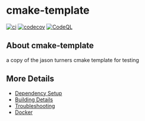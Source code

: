 # cmake-template

[![ci](https://github.com/enetheru/cmake-template/actions/workflows/ci.yml/badge.svg)](https://github.com/enetheru/cmake-template/actions/workflows/ci.yml)
[![codecov](https://codecov.io/gh/enetheru/cmake-template/branch/main/graph/badge.svg)](https://codecov.io/gh/enetheru/cmake-template)
[![CodeQL](https://github.com/enetheru/cmake-template/actions/workflows/codeql-analysis.yml/badge.svg)](https://github.com/enetheru/cmake-template/actions/workflows/codeql-analysis.yml)

## About cmake-template
a copy of the jason turners cmake template for testing


## More Details

 * [Dependency Setup](README_dependencies.md)
 * [Building Details](README_building.md)
 * [Troubleshooting](README_troubleshooting.md)
 * [Docker](README_docker.md)
